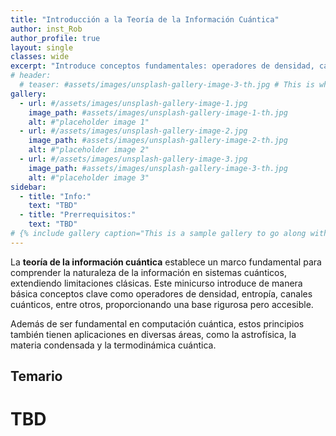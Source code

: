 ```yaml
---
title: "Introducción a la Teoría de la Información Cuántica"
author: inst_Rob
author_profile: true
layout: single
classes: wide
excerpt: "Introduce conceptos fundamentales: operadores de densidad, canales cuánticos, entropía de von Neumann, entre otros"
# header:
  # teaser: #assets/images/unsplash-gallery-image-3-th.jpg # This is what displays when sharing to FB, twitter or whatever, I think
gallery:
  - url: #/assets/images/unsplash-gallery-image-1.jpg
    image_path: #assets/images/unsplash-gallery-image-1-th.jpg
    alt: #"placeholder image 1"
  - url: #/assets/images/unsplash-gallery-image-2.jpg
    image_path: #assets/images/unsplash-gallery-image-2-th.jpg
    alt: #"placeholder image 2"
  - url: #/assets/images/unsplash-gallery-image-3.jpg
    image_path: #assets/images/unsplash-gallery-image-3-th.jpg
    alt: #"placeholder image 3"
sidebar:
  - title: "Info:"
    text: "TBD"
  - title: "Prerrequisitos:"
    text: "TBD"
# {% include gallery caption="This is a sample gallery to go along with this case study." %}
---
```


La **teoría de la información cuántica** establece un marco fundamental para comprender la naturaleza de la información en sistemas cuánticos, extendiendo limitaciones clásicas. Este minicurso introduce de manera básica conceptos clave como operadores de densidad, entropía, canales cuánticos, entre otros, proporcionando una base rigurosa pero accesible.

Además de ser fundamental en computación cuántica, estos principios también tienen aplicaciones en diversas áreas, como la astrofísica, la materia condensada y la termodinámica cuántica.

## Temario

# TBD